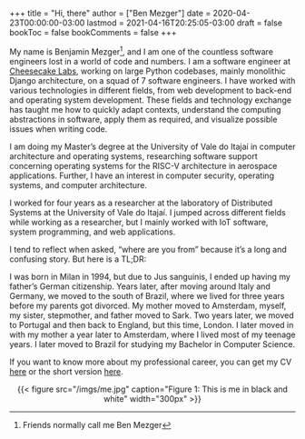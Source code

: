 +++
title = "Hi, there"
author = ["Ben Mezger"]
date = 2020-04-23T00:00:00-03:00
lastmod = 2021-04-16T20:25:05-03:00
draft = false
bookToc = false
bookComments = false
+++

My name is Benjamin Mezger[^fn:1], and I am one of the countless software engineers
lost in a world of code and numbers. I am a software engineer at [Cheesecake
Labs](https://ckl.io), working on large Python codebases, mainly monolithic Django architecture,
on a squad of 7 software engineers. I have worked with various technologies in
different fields, from web development to back-end and operating system
development. These fields and technology exchange has taught me how to quickly
adapt contexts, understand the computing abstractions in software, apply them as
required, and visualize possible issues when writing code.

I am doing my Master’s degree at the University of Vale do Itajaí in computer
architecture and operating systems, researching software support concerning
operating systems for the RISC-V architecture in aerospace applications.
Further, I have an interest in computer security, operating systems, and
computer architecture.

I worked for four years as a researcher at the laboratory of Distributed Systems
at the University of Vale do Itajaí. I jumped across different fields while
working as a researcher, but I mainly worked with IoT software, system
programming, and web applications.

I tend to reflect when asked, “where are you from” because it’s a long and
confusing story. But here is a TL;DR:

I was born in Milan in 1994, but due to Jus sanguinis, I ended up having my
father’s German citizenship. Years later, after moving around Italy and Germany,
we moved to the south of Brazil, where we lived for three years before my
parents got divorced. My mother moved to Amsterdam, myself, my sister,
stepmother, and father moved to Sark. Two years later, we moved to Portugal and
then back to England, but this time, London. I later moved in with my mother a
year later to Amsterdam, where I lived most of my teenage years. I later moved
to Brazil for studying my Bachelor in Computer Science.

If you want to know more about my professional career, you can get my CV
[here](/files/Benjamin_Mezger_CV.pdf) or the short version [here](/files/Benjamin_Mezger_CV_short.pdf).

<style>.org-center { margin-left: auto; margin-right: auto; text-align: center; }</style>

<div class="org-center">
  <div></div>

{{< figure src="/imgs/me.jpg" caption="Figure 1: This is me in black and white" width="300px" >}}

</div>

[^fn:1]: Friends normally call me Ben Mezger

